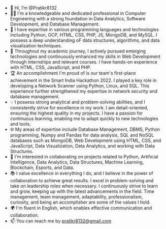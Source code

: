 - 👋 Hi, I’m @Pratikr8132
- 👨‍💻 I'm a knowledgeable and dedicated professional in Computer Engineering with a strong foundation in Data Analytics, Software Development, and Database Management.
- 🔭 I have expertise in various programming languages and technologies including Python, GCP, HTML, CSS, PHP, JS, MongoDB, and MySQL. I possess a deep understanding oF data structures, algorithms, and data visualization techniques.
- 🌱 Throughout my academic journey, I actively pursued emerging technologies and continuously enhanced my skills in Web Development through internships and relevant courses. I have hands-on experience with HTML, CSS, JavaScript, and PHP.
- 🏆 An accomplishment I'm proud of is our team's first-place achievement in the Smart India Hackathon 2022. I played a key role in developing a Network Scanner using Python, Linux, and SQL. This experience further strengthened my expertise in network security and database management.
- 💡 I possess strong analytical and problem-solving abilities, and I consistently strive for excellence in my work. I am detail-oriented, ensuring the highest quality in my projects. I have a passion for continuous learning, enabling me to adapt quickly to new technologies and tools.
- 🌐 My areas of expertise include Database Management, DBMS, Python programming, Numpy and Pandas for data analysis, SQL and NoSQL databases such as MongoDB, Web Development using HTML, CSS, and JavaScript, Data Visualization, Data Analytics, and working with Data Structures.
- 🤝 I'm interested in collaborating on projects related to Python, Artificial Intelligence, Data Analytics, Data Structures, Machine Learning, Blockchain, Esports, and Data.
- 📚 I value excellence in everything I do, and I believe in the power of collaboration to achieve great results. I excel in problem-solving and take on leadership roles when necessary. I continuously strive to learn and grow, keeping up with the latest advancements in the field. Time management, team management, adaptability, professionalism, curiosity, and being an accomplisher are some of the values I hold.
- 🌍 I'm fluent in English, which enables effective communication and collaboration.
- 📫 You can reach me by pratikr8132@gmail.com








<!---
Pratikr8132/Pratikr8132 is a ✨ special ✨ repository because its `README.md` (this file) appears on your GitHub profile.
You can click the Preview link to take a look at your changes.
--->
